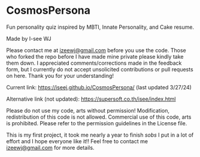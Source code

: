 # CosmosPersona
Fun personality quiz inspired by MBTI, Innate Personality, and Cake resume.


Made by I-see WJ

Please contact me at izeewj@gmail.com before you use the code. Those who forked the repo before I have made mine private please kindly take them down. 
I appreciated comments/corrections made in the feedback form, but I currently do not accept unsolicited contributions or pull requests on here. Thank you for your understanding!

Current link: https://iseej.github.io/CosmosPersona/ (last updated 3/27/24)

Alternative link (not updated): https://supersoft.co.th/isee/index.html

Please do not use my code, arts without permission! 
Modification, redistribution of this code is not allowed. 
Commercial use of this code, arts is prohibited. Please refer to the permission guidelines in the License file.

This is my first project, it took me nearly a year to finish *sobs* I put in a lot of effort and I hope everyone like it!!
Feel free to contact me izeewj@gmail.com for more details.
